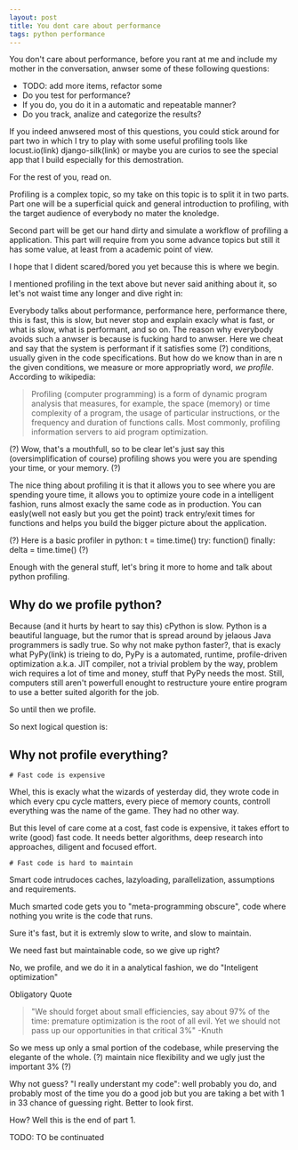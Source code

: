 ```yaml
---
layout: post
title: You dont care about performance
tags: python performance
---
```


You don't care about performance, before you rant at me and include my mother
in the conversation, anwser some of these following questions:

- TODO: add more items, refactor some
- Do you test for performance?
- If you do, you do it in a automatic and repeatable manner?
- Do you track, analize and categorize the results?

If you indeed anwsered most of this questions, you could stick around for part
two in which I try to play with some useful profiling tools like locust.io(link)
django-silk(link) or maybe you are curios to see the special app that I build
especially for this demostration.

For the rest of you, read on.

Profiling is a complex topic, so my take on this topic is to split it in two
parts. Part one will be a superficial quick and general introduction to
profiling, with the target audience of everybody no mater the knoledge.

Second part will be get our hand dirty and simulate a workflow of profiling a
application. This part will require from you some advance topics but still it
has some value, at least from a academic point of view.

I hope that I dident scared/bored you yet because this is where we begin.

I mentioned profiling in the text above but never said anithing about it, so
let's not waist time any longer and dive right in:

Everybody talks about performance, performance here, performance there, this is
fast, this is slow, but never stop and explain exacly what is fast, or what is
slow, what is performant, and so on. The reason why everybody avoids such a
anwser is because is fucking hard to anwser. Here we cheat and say that the
system is performant if it satisfies some (?) conditions, usually given in the
code specifications. But how do we know than in are n the given conditions,
we measure or more appropriatly word, *we profile*.
According to wikipedia:

>Profiling (computer programming) is a form of dynamic program analysis that
>measures, for example, the space (memory) or time complexity of a program,
>the usage of particular instructions, or the frequency and duration of functions
>calls. Most commonly, profiling information servers to aid program optimization.

(?) Wow, that's a mouthfull, so to be clear let's just say this (oversimplification
of course) profiling shows you were you are spending your time, or your memory.
(?)

The nice thing about profiling it is that it allows you to see where you are
spending youre time, it allows you to optimize youre code in a intelligent
fashion, runs almost exacly the same code as in production. You can easly(well
not easly but you get the point) track entry/exit times for functions and helps
you build the bigger picture about the application.

(?) Here is a basic profiler in python:
        t = time.time()
        try:
            function()
        finally:
            delta = time.time()
(?)

Enough with the general stuff, let's bring it more to home and talk about python
profiling.

Why do we profile python?
------------------------

Because (and it hurts by heart to say this) cPython is slow. Python is a
beautiful language, but the rumor that is spread around by jelaous Java
programmers is sadly true. So why not make python faster?, that is exacly
what PyPy(link) is trieing to do, PyPy is a automated, runtime,
profile-driven optimization a.k.a. JIT compiler, not a trivial problem by the
way, problem wich requires a lot of time and money, stuff that PyPy needs the
most. Still, computers still aren't powerfull enought to restructure youre
entire program to use a better suited algorith for the job.

So until then we profile.

So next logical question is:

Why not profile everything?
--------------------------

    # Fast code is expensive

Whel, this is exacly what the wizards of yesterday did, they wrote code in which
every cpu cycle matters, every piece of memory counts, controll everything was
the name of the game. They had no other way.

But this level of care come at a cost, fast code is expensive, it takes effort
to write (good) fast code. It needs better algorithms, deep research into
approaches, diligent and focused effort.

    # Fast code is hard to maintain

Smart code intrudoces caches, lazyloading, parallelization, assumptions and
requirements.

Much smarted code gets you to "meta-programming obscure", code where nothing
you write is the code that runs.

Sure it's fast, but it is extremly slow to write, and slow to maintain.

We need fast but maintainable code, so we give up right?

No, we profile, and we do it in a analytical fashion, we do "Inteligent
optimization"

Obligatory Quote

>"We should forget about small efficiencies, say about 97% of the time:
>premature optimization is the root of all evil.
>Yet we should not pass up our opportunities in that critical 3%" -Knuth

So we mess up only a smal portion of the codebase, while preserving the elegante
of the whole.
(?) maintain nice flexibility and we ugly just the important 3% (?)

Why not guess? "I really understant my code":
well probably you do, and probably most of the time you do a good job
but you are taking a bet with 1 in 33 chance of guessing right. Better to look
first.

How? Well this is the end of part 1.

TODO: TO be continuated





